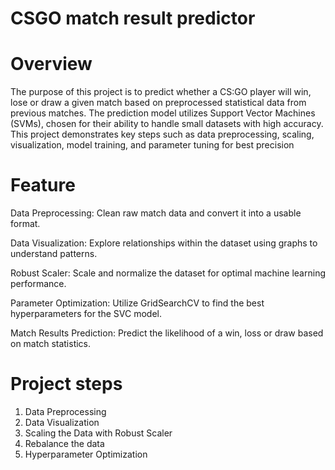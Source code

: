 # CSGO match result predictor
# Overview
The purpose of this project is to predict whether a CS:GO player will win, lose or draw a given match based on preprocessed statistical data from previous matches. The prediction model utilizes Support Vector Machines (SVMs), chosen for their ability to handle small datasets with high accuracy. This project demonstrates key steps such as data preprocessing, scaling, visualization, model training, and parameter tuning for best precision

# Feature
Data Preprocessing: Clean raw match data and convert it into a usable format.

Data Visualization: Explore relationships within the dataset using graphs to understand patterns.

Robust Scaler: Scale and normalize the dataset for optimal machine learning performance.

Parameter Optimization: Utilize GridSearchCV to find the best hyperparameters for the SVC model.

Match Results Prediction: Predict the likelihood of a win, loss or draw based on match statistics.

# Project steps
1. Data Preprocessing
2. Data Visualization
3. Scaling the Data with Robust Scaler
4. Rebalance the data
5. Hyperparameter Optimization
